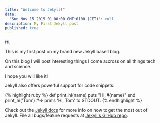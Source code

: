 ```yaml
---
title: "Welcome to Jekyll!"
date: 
  "Sun Nov 15 2015 01:00:00 GMT+0100 (CET)": null
description: My First Jekyll post
published: true
---
```



Hi,

This is my first post on my brand new Jekyll based blog.

On this blog I will post interesting things I come accross on all things tech and science.

I hope you will like it!

Jekyll also offers powerful support for code snippets:

{% highlight ruby %}
def print_hi(name)
  puts "Hi, #{name}"
end
print_hi('Tom')
#=> prints 'Hi, Tom' to STDOUT.
{% endhighlight %}

Check out the [Jekyll docs][jekyll] for more info on how to get the most out of Jekyll. File all bugs/feature requests at [Jekyll's GitHub repo][jekyll-gh].

[jekyll-gh]: https://github.com/mojombo/jekyll
[jekyll]:    http://jekyllrb.com
